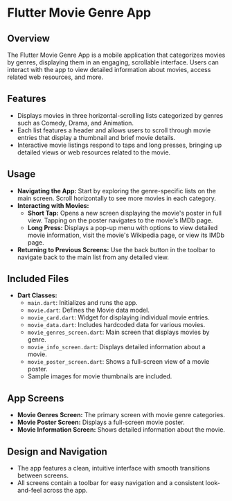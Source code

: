 # Flutter Movie Genre App

## Overview
The Flutter Movie Genre App is a mobile application that categorizes movies by genres, displaying them in an engaging, scrollable interface. Users can interact with the app to view detailed information about movies, access related web resources, and more.

## Features
- Displays movies in three horizontal-scrolling lists categorized by genres such as Comedy, Drama, and Animation.
- Each list features a header and allows users to scroll through movie entries that display a thumbnail and brief movie details.
- Interactive movie listings respond to taps and long presses, bringing up detailed views or web resources related to the movie.

## Usage
- **Navigating the App:** Start by exploring the genre-specific lists on the main screen. Scroll horizontally to see more movies in each category.
- **Interacting with Movies:**
  - **Short Tap:** Opens a new screen displaying the movie's poster in full view. Tapping on the poster navigates to the movie's IMDb page.
  - **Long Press:** Displays a pop-up menu with options to view detailed movie information, visit the movie's Wikipedia page, or view its IMDb page.
- **Returning to Previous Screens:** Use the back button in the toolbar to navigate back to the main list from any detailed view.

## Included Files
- **Dart Classes:**
  - `main.dart`: Initializes and runs the app.
  - `movie.dart`: Defines the Movie data model.
  - `movie_card.dart`: Widget for displaying individual movie entries.
  - `movie_data.dart`: Includes hardcoded data for various movies.
  - `movie_genres_screen.dart`: Main screen that displays movies by genre.
  - `movie_info_screen.dart`: Displays detailed information about a movie.
  - `movie_poster_screen.dart`: Shows a full-screen view of a movie poster.
  - Sample images for movie thumbnails are included.

## App Screens
- **Movie Genres Screen:** The primary screen with movie genre categories.
- **Movie Poster Screen:** Displays a full-screen movie poster.
- **Movie Information Screen:** Shows detailed information about the movie.

## Design and Navigation
- The app features a clean, intuitive interface with smooth transitions between screens.
- All screens contain a toolbar for easy navigation and a consistent look-and-feel across the app.
